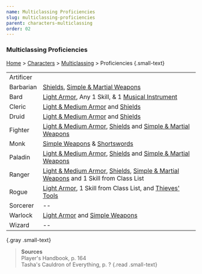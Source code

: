 ```yaml
---
name: Multiclassing Proficiencies 
slug: multiclassing-proficiencies
parent: characters-multiclassing
order: 02
---
```


### Multiclassing Proficiencies
[Home](dm-operations-center) > [Characters](characters) > [Multiclassing](multiclassing) > Proficiencies {.small-text}

| | |
|-|-|
| Artificer |  |
| Barbarian | [Shields](armor), [Simple & Martial Weapons](weapons) |
| Bard      | [Light Armor](armor), Any 1 Skill, & 1 [ Musical Instrument](musical-instruments) |
| Cleric    | [Light & Medium Armor](armor) and [Shields](armor) |
| Druid     | [Light & Medium Armor](armor) and [Shields](armor) |
| Fighter   | [Light & Medium Armor](armor), [Shields](armor) and [Simple & Martial Weapons](weapons) |
| Monk      | [Simple Weapons](weapons) & [Shortswords](/item/shortsword) |
| Paladin   | [Light & Medium Armor](armor), [Shields](armor) and [Simple & Martial Weapons](weapons) |
| Ranger    | [Light & Medium Armor](armor), [Shields](armor), [Simple & Martial Weapons](weapons) and 1 Skill from Class List |
| Rogue     | [Light Armor](armor), 1 Skill from Class List, and [Thieves' Tools](/item/thieves-tools)|
| Sorcerer  | -- |
| Warlock   | [Light Armor](armor) and [Simple Weapons](weapons) |
| Wizard    | -- |
{.gray .small-text}

> **Sources** <br/>
> Player's Handbook, p. 164<br/>
> Tasha's Cauldron of Everything, p. ?
{.read .small-text}